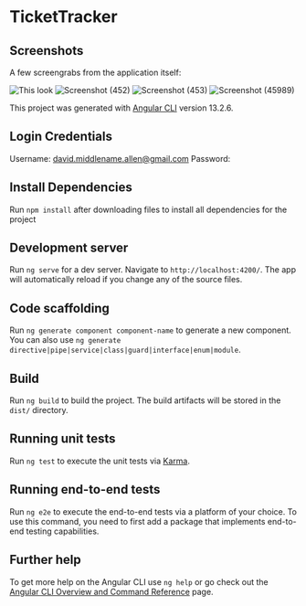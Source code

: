 # TicketTracker

## Screenshots
A few screengrabs from the application itself:

![This look](https://user-images.githubusercontent.com/73192810/169275207-774df71b-4243-4c04-bcec-77db7c9d3126.png)
![Screenshot (452)](https://user-images.githubusercontent.com/73192810/177175833-74c55b0d-7108-4732-9719-22fc95e5a9a0.png)
![Screenshot (453)](https://user-images.githubusercontent.com/73192810/177175841-faa0c62d-bb10-4995-9697-0c06eb230db8.png)
![Screenshot (45989)](https://user-images.githubusercontent.com/73192810/177175845-9a2f64ff-2c0d-44d9-af9b-b028d368365e.png)

This project was generated with [Angular CLI](https://github.com/angular/angular-cli) version 13.2.6.

## Login Credentials
Username: david.middlename.allen@gmail.com
Password: 

## Install Dependencies
Run `npm install` after downloading files to install all dependencies for the project

## Development server

Run `ng serve` for a dev server. Navigate to `http://localhost:4200/`. The app will automatically reload if you change any of the source files.

## Code scaffolding

Run `ng generate component component-name` to generate a new component. You can also use `ng generate directive|pipe|service|class|guard|interface|enum|module`.

## Build

Run `ng build` to build the project. The build artifacts will be stored in the `dist/` directory.

## Running unit tests

Run `ng test` to execute the unit tests via [Karma](https://karma-runner.github.io).

## Running end-to-end tests

Run `ng e2e` to execute the end-to-end tests via a platform of your choice. To use this command, you need to first add a package that implements end-to-end testing capabilities.

## Further help

To get more help on the Angular CLI use `ng help` or go check out the [Angular CLI Overview and Command Reference](https://angular.io/cli) page.
